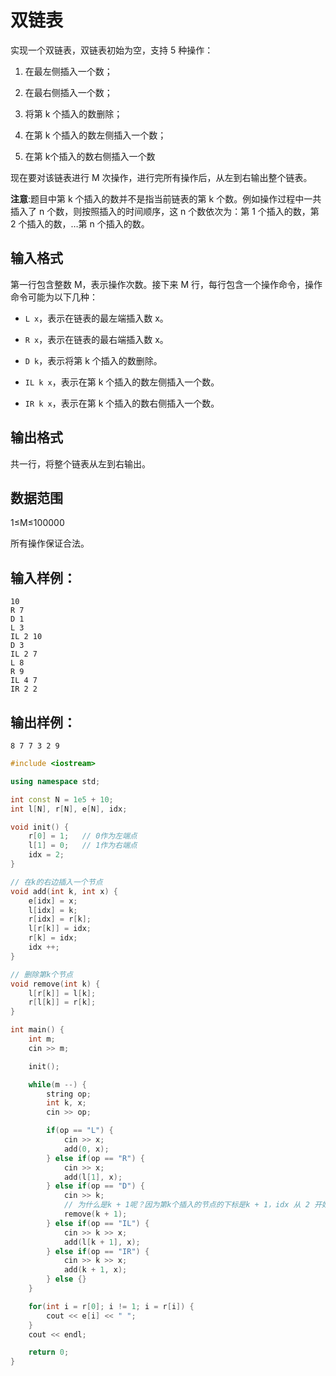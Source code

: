 # 双链表

实现一个双链表，双链表初始为空，支持 5 种操作：

1. 在最左侧插入一个数；

2. 在最右侧插入一个数；

3. 将第 k 个插入的数删除；

4. 在第 k 个插入的数左侧插入一个数；

5. 在第 k个插入的数右侧插入一个数 

现在要对该链表进行 M 次操作，进行完所有操作后，从左到右输出整个链表。

**注意**:题目中第 k 个插入的数并不是指当前链表的第 k 个数。例如操作过程中一共插入了 n 个数，则按照插入的时间顺序，这 n 个数依次为：第 1 个插入的数，第 2 个插入的数，…第 n 个插入的数。

## 输入格式

第一行包含整数 M，表示操作次数。接下来 M 行，每行包含一个操作命令，操作命令可能为以下几种：

+ `L x`，表示在链表的最左端插入数 x。
- `R x`，表示在链表的最右端插入数 x。

- `D k`，表示将第 k 个插入的数删除。

- `IL k x`，表示在第 k 个插入的数左侧插入一个数。

- `IR k x`，表示在第 k 个插入的数右侧插入一个数。

## 输出格式

共一行，将整个链表从左到右输出。

## 数据范围

1≤M≤100000

所有操作保证合法。

## 输入样例：

```
10
R 7
D 1
L 3
IL 2 10
D 3
IL 2 7
L 8
R 9
IL 4 7
IR 2 2
```

## 输出样例：

```
8 7 7 3 2 9
```

```cpp
#include <iostream>

using namespace std;

int const N = 1e5 + 10;
int l[N], r[N], e[N], idx;

void init() {
    r[0] = 1;   // 0作为左端点
    l[1] = 0;   // 1作为右端点
    idx = 2;
}

// 在k的右边插入一个节点
void add(int k, int x) {
    e[idx] = x;
    l[idx] = k;
    r[idx] = r[k];
    l[r[k]] = idx;
    r[k] = idx;
    idx ++;
}

// 删除第k个节点
void remove(int k) {
    l[r[k]] = l[k];
    r[l[k]] = r[k];
}

int main() {
    int m;
    cin >> m;

    init();

    while(m --) {
        string op;
        int k, x;
        cin >> op;

        if(op == "L") {
            cin >> x;
            add(0, x);
        } else if(op == "R") {
            cin >> x;
            add(l[1], x);
        } else if(op == "D") {
            cin >> k;
            // 为什么是k + 1呢？因为第k个插入的节点的下标是k + 1，idx 从 2 开始
            remove(k + 1);
        } else if(op == "IL") {
            cin >> k >> x;
            add(l[k + 1], x);
        } else if(op == "IR") {
            cin >> k >> x;
            add(k + 1, x);
        } else {}
    }

    for(int i = r[0]; i != 1; i = r[i]) {
        cout << e[i] << " ";
    }
    cout << endl;

    return 0;
}
```
